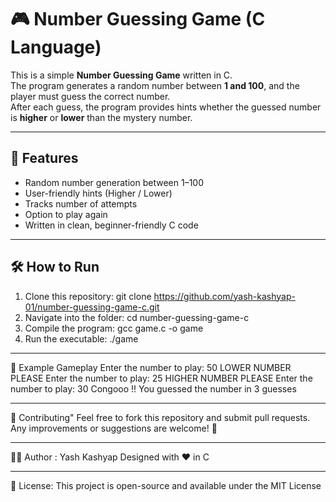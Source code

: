 # 🎮 Number Guessing Game (C Language)

This is a simple **Number Guessing Game** written in C.  
The program generates a random number between **1 and 100**, and the player must guess the correct number.  
After each guess, the program provides hints whether the guessed number is **higher** or **lower** than the mystery number.

--------------------------

## 📌 Features
- Random number generation between 1–100
- User-friendly hints (Higher / Lower)
- Tracks number of attempts
- Option to play again
- Written in clean, beginner-friendly C code
  
--------------------------

## 🛠️ How to Run
1. Clone this repository:
   git clone https://github.com/yash-kashyap-01/number-guessing-game-c.git
2. Navigate into the folder:
   cd number-guessing-game-c
3. Compile the program:
   gcc game.c -o game
4. Run the executable:
   ./game
   
--------------------------  

📸 Example Gameplay
Enter the number to play:
50
LOWER NUMBER PLEASE
Enter the number to play:
25
HIGHER NUMBER PLEASE
Enter the number to play:
30
Congooo !!
You guessed the number in 3 guesses

--------------------------

🤝 Contributing"
Feel free to fork this repository and submit pull requests.
Any improvements or suggestions are welcome! 🚀

--------------------------

👨‍💻 Author :
Yash Kashyap
Designed with ❤️ in C

--------------------------

📜 License:
This project is open-source and available under the MIT License
